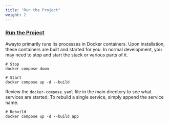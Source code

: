 ```yaml
---
title: "Run the Project"
weight: 2
---
```


### [Run the Project](#run-the-project)

Awayto primarily runs its processes in Docker containers. Upon installation, these containers are built and started for you. In normal development, you may need to stop and start the stack or various parts of it.

```shell
# Stop
docker compose down

# Start
docker compose up -d --build
```

Review the `docker-compose.yaml` file in the main directory to see what services are started. To rebuild a single service, simply append the service name.

```shell
# Rebuild
docker compose up -d --build app
```